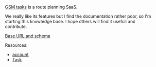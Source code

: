 [GSM tasks](https://gsmtasks.com/) is a route planning SaaS.

We really like its features but I find the documentation rather poor, so I'm starting this knowledge base. I hope others will find it usefull and contribute.

[Base URL and schema](base.md)

Resources:

- [account](account.md)
- [Task](task.md)
